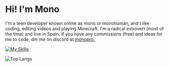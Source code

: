 # Hi! I'm Mono
I'm a teen developer known online as mono or monohuman, and I like coding, editing videos and playing Minecraft. I'm a radical extrovert (most of the time) and live in Spain. If you have any commissions (free) and ideas for me to code, dm me on discord at <ins>monopro.</ins>

[![My Skills](https://skillicons.dev/icons?i=html,js,css,ps,ae,premiere,blender,discordjs,flask,nodejs,python,docker)]()

![Top Langs](https://profile-stats-git-main-monohumans-projects.vercel.app/api/top-langs/?username=monohuman&theme=transparent)
